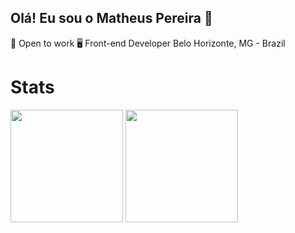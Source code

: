 
  ## Olá! Eu sou o Matheus Pereira 👋

  🔭 Open to work
  🖥 Front-end Developer
   Belo Horizonte, MG - Brazil
   <h1>Stats</h1> 
<div>
 <img src="https://github-readme-stats.vercel.app/api?username=Matheuspgonsalves&show_icons=true&theme=merko" height="180rem">
 <img src="https://github-readme-stats.vercel.app/api/top-langs/?username=Matheuspgonsalves&exclude_repo=github-readme-stats,anuraghazra.github.io)](https://github.com/anuraghazra/github-readme-stats" height="180rem">
</div>


